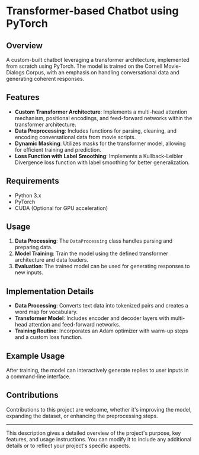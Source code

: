 # Transformer-based Chatbot using PyTorch

## Overview
A custom-built chatbot leveraging a transformer architecture, implemented from scratch using PyTorch. The model is trained on the Cornell Movie-Dialogs Corpus, with an emphasis on handling conversational data and generating coherent responses.

## Features
- **Custom Transformer Architecture**: Implements a multi-head attention mechanism, positional encodings, and feed-forward networks within the transformer architecture.
- **Data Preprocessing**: Includes functions for parsing, cleaning, and encoding conversational data from movie scripts.
- **Dynamic Masking**: Utilizes masks for the transformer model, allowing for efficient training and prediction.
- **Loss Function with Label Smoothing**: Implements a Kullback-Leibler Divergence loss function with label smoothing for better generalization.

## Requirements
- Python 3.x
- PyTorch
- CUDA (Optional for GPU acceleration)

## Usage
1. **Data Processing**: The `DataProcessing` class handles parsing and preparing data.
2. **Model Training**: Train the model using the defined transformer architecture and data loaders.
3. **Evaluation**: The trained model can be used for generating responses to new inputs.

## Implementation Details
- **Data Processing**: Converts text data into tokenized pairs and creates a word map for vocabulary.
- **Transformer Model**: Includes encoder and decoder layers with multi-head attention and feed-forward networks.
- **Training Routine**: Incorporates an Adam optimizer with warm-up steps and a custom loss function.

## Example Usage
After training, the model can interactively generate replies to user inputs in a command-line interface.

## Contributions
Contributions to this project are welcome, whether it's improving the model, expanding the dataset, or enhancing the preprocessing steps.

---

This description gives a detailed overview of the project's purpose, key features, and usage instructions. You can modify it to include any additional details or to reflect your project's specific aspects.
